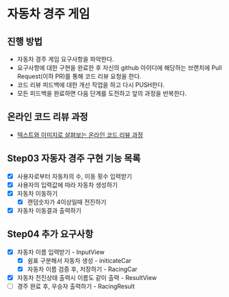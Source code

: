 # 자동차 경주 게임
## 진행 방법
* 자동차 경주 게임 요구사항을 파악한다.
* 요구사항에 대한 구현을 완료한 후 자신의 github 아이디에 해당하는 브랜치에 Pull Request(이하 PR)를 통해 코드 리뷰 요청을 한다.
* 코드 리뷰 피드백에 대한 개선 작업을 하고 다시 PUSH한다.
* 모든 피드백을 완료하면 다음 단계를 도전하고 앞의 과정을 반복한다.

## 온라인 코드 리뷰 과정
* [텍스트와 이미지로 살펴보는 온라인 코드 리뷰 과정](https://github.com/next-step/nextstep-docs/tree/master/codereview)

## Step03 자동자 경주 구현 기능 목록

-[x] 사용자로부터 자동차의 수, 이동 횟수 입력받기
-[x] 사용자의 입력값에 따라 자동차 생성하기
-[x] 자동차 이동하기
  -[x] 랜덤숫자가 4이상일때 전진하기
-[x] 자동차 이동결과 출력하기

## Step04 추가 요구사항
-[x] 자동차 이름 입력받기 - InputView
  -[x] 쉼표 구분해서 자동차 생성 - initicateCar
  -[x] 자동차 이름 검증 후, 저장하기 - RacingCar
-[x] 자동차 전진상태 출력시 이름도 같이 출력 - ResultView
-[ ] 경주 완료 후, 우승자 출력하기 - RacingResult